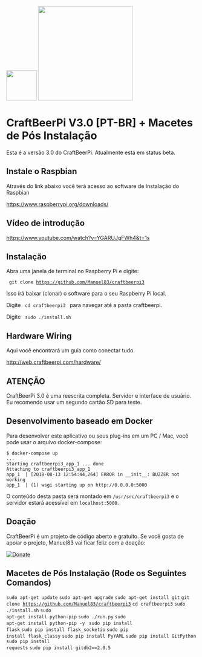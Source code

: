 <img src="https://www.raspberrypi.org/app/uploads/2011/10/buckyball_logo_detailscropped-500x490.jpg" width="80"> <img src="https://web.craftbeerpi.com/assets/images/logo_dark.png" width="250">

# CraftBeerPi V3.0 [PT-BR] + Macetes de Pós Instalação

Esta é a versão 3.0 do CraftBeerPi. Atualmente está em status beta.

## Instale o Raspbian
Através do link abaixo você terá acesso ao software de Instalação do Raspbian

https://www.raspberrypi.org/downloads/

## Vídeo de introdução

https://www.youtube.com/watch?v=YGARUJgFWh4&t=1s

## Instalação

Abra uma janela de terminal no Raspberry Pi e digite:

<code> git clone https://github.com/Manuel83/craftbeerpi3</code>

Isso irá baixar (clonar) o software para o seu Raspberry Pi local.

Digite <code> cd craftbeerpi3 </code> para navegar até a pasta craftbeerpi.

Digite <code> sudo ./install.sh </code>

## Hardware Wiring

Aqui você encontrará um guia como conectar tudo.

http://web.craftbeerpi.com/hardware/

## ATENÇÃO

CraftBeerPi 3.0 é uma reescrita completa. Servidor e interface de usuário. Eu recomendo usar um segundo cartão SD para teste.

## Desenvolvimento baseado em Docker

Para desenvolver este aplicativo ou seus plug-ins em um PC / Mac, você pode usar o arquivo docker-compose:

``` shell
$ docker-compose up
...
Starting craftbeerpi3_app_1 ... done
Attaching to craftbeerpi3_app_1
app_1  | [2018-08-13 12:54:44,264] ERROR in __init__: BUZZER not working
app_1  | (1) wsgi starting up on http://0.0.0.0:5000
```

O conteúdo desta pasta será montado em `/usr/src/craftbeerpi3` e o servidor estará acessível em `localhost:5000`.

## Doação

CraftBeerPi é um projeto de código aberto e gratuito. Se você gosta de apoiar o projeto, Manuel83 vai ficar feliz com a doação:

[![Donate](https://www.paypal.com/en_US/i/btn/btn_donateCC_LG.gif)](https://www.paypal.com/cgi-bin/webscr?cmd=_s-xclick&hosted_button_id=2X9KR98KJ8YZQ)

## Macetes de Pós Instalação (Rode os Seguintes Comandos)

<code>sudo apt-get update</code>
<code>sudo apt-get upgrade</code>
<code>sudo apt-get install git</code>
<code>git clone https://github.com/Manuel83/craftbeerpi3</code>
<code>cd craftbeerpi3</code>
<code>sudo ./install.sh</code>
<code>sudo apt-get install python-pip</code>
<code>sudo ./run.py</code>
<code>sudo apt-get install python-pip -y </code>
<code>sudo pip install flask</code>
<code>sudo pip install flask_socketio</code>
<code>sudo pip install flask_classy</code>
<code>sudo pip install PyYAML</code>
<code>sudo pip install GitPython</code>
<code>sudo pip install requests</code>
<code>sudo pip install gitdb2==2.0.5</code>
